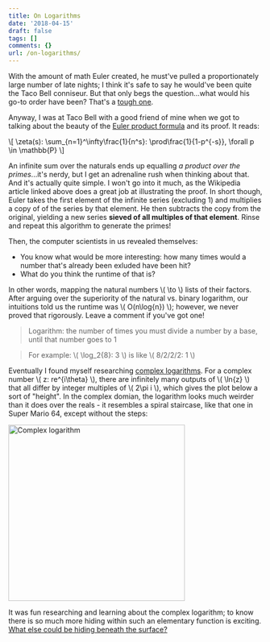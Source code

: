 ```yaml
---
title: On Logarithms
date: '2018-04-15'
draft: false
tags: []
comments: {}
url: /on-logarithms/
---
```

With the amount of math Euler created, he must've pulled a proportionately large number of late nights; I think it's safe to say he would've been quite the Taco Bell conniseur. But that only begs the question...what would his go-to order have been? That's a [tough one][5].

Anyway, I was at Taco Bell with a good friend of mine when we got to talking about the beauty of the [Euler product formula][2] and its proof. It reads:

\\[ \zeta(s): \sum_{n=1}^\infty\frac{1}{n^s}: \prod\frac{1}{1-p^{-s}}, \forall p \in \mathbb{P} \\]

An infinite sum over the naturals ends up equalling _a product over the primes_...it's nerdy, but I get an adrenaline rush when thinking about that. And it's actually quite simple. I won't go into it much, as the Wikipedia article linked above does a great job at illustrating the proof. In short though, Euler takes the first element of the infinite series (excluding 1) and multiplies a copy of of the series by that element. He then subtracts the copy from the original, yielding a new series **sieved of all multiples of that element**. Rinse and repeat this algorithm to generate the primes!

Then, the computer scientists in us revealed themselves:

- You know what would be more interesting: how many times would a number that's already been exluded have been hit?
- What do you think the runtime of that is?

In other words, mapping the natural numbers \\( \to \\) lists of their factors. After arguing over the superiority of the natural vs. binary logarithm, our intuitions told us the runtime was \\( O(n\log{n}) \\); however, we never proved that rigorously. Leave a comment if you've got one!

> Logarithm: the number of times you must divide a number by a base, until that number goes to 1

> For example: \\( \log_2{8}: 3 \\) is like \\( 8/2/2/2: 1 \\)

Eventually I found myself researching [complex logarithms][3]. For a complex number \\( z: re^{i\theta} \\), there are infinitely many outputs of \\( \ln{z} \\) that all differ by integer multiples of \\( 2\pi i \\), which gives the plot below a sort of "height". In the complex domian, the logarithm looks much weirder than it does over the reals - it resembles a spiral staircase, like that one in Super Mario 64, except without the steps:

<!-- TODO: interactive plot of 2D map of logarithm x vs base -->
<img src="https://upload.wikimedia.org/wikipedia/commons/thumb/a/ab/Riemann_surface_log.svg/791px-Riemann_surface_log.svg.png" alt="Complex logarithm" width="350">

It was fun researching and learning about the complex logarithm; to know there is so much more hiding within such an elementary function is exciting. [What else could be hiding beneath the surface?][4]


[1]: https://www.google.com/search?q=when+was+special+relativity+published
[2]: https://en.wikipedia.org/wiki/Proof_of_the_Euler_product_formula_for_the_Riemann_zeta_function
[3]: https://en.wikipedia.org/wiki/Complex_logarithm
[4]: https://en.wikipedia.org/wiki/Modular_form
[5]: https://en.wikipedia.org/wiki/Millennium_Prize_Problems
